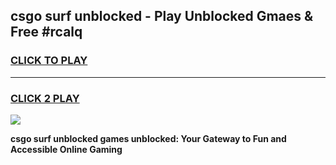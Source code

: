 
## csgo surf unblocked - Play Unblocked Gmaes & Free #rcalq
<h3>
<a href="https://news.freeplayer.one?title=csgo_surf_unblocked&ref=24F">CLICK TO PLAY</a></h3>
<hr>

<h3>
<a href="https://news.freeplayer.one?title=csgo_surf_unblocked&ref=24F">CLICK 2 PLAY</a>
  
</h3>

<a href="https://news.freeplayer.one?title=csgo_surf_unblocked&ref=24F/"><img src="https://clearcache.store/games.png"></a>


**csgo surf unblocked games unblocked: Your Gateway to Fun and Accessible Online Gaming**
